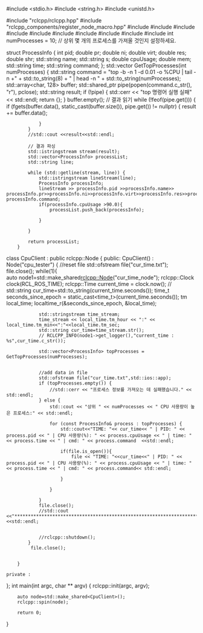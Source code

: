 #include <stdio.h>
#include <string.h>
#include <unistd.h>

#include "rclcpp/rclcpp.hpp"
#include "rclcpp_components/register_node_macro.hpp"
#include <future>
#include <memory>
#include <chrono>
#include <string>
#include <iostream>
#include <fstream>
#include <sstream>
#include <vector>
#include <array>
#include <cstdio>
int numProcesses = 10; // 상위 몇 개의 프로세스를 가져올 것인지 설정하세요.

struct ProcessInfo {
            int pid;
            double pr;
            double ni;
            double virt;
            double res;
            double shr;
            std::string name;
            std::string s;
            double cpuUsage;
            double mem;
            std::string time;
            std::string command;
};
        std::vector<ProcessInfo> GetTopProcesses(int numProcesses) {
            std::string command = "top -b -n 1 -d 0.01 -o %CPU | tail -n +" + std::to_string(8) + " | head -n " + std::to_string(numProcesses);
            std::array<char, 128> buffer;
            std::shared_ptr<FILE> pipe(popen(command.c_str(), "r"), pclose);
            std::string result;
            if (!pipe) {
                std::cerr << "top 명령어 실행 실패" << std::endl;
                return {};
            }
            buffer.empty();
            // 결과 읽기
            while (!feof(pipe.get())) {
                if (fgets(buffer.data(), static_cast<int>(buffer.size()), pipe.get()) != nullptr) {
                    result += buffer.data();
                    
                }
            }
            //std::cout <<result<<std::endl;

            // 결과 파싱
            std::istringstream stream(result);
            std::vector<ProcessInfo> processList;
            std::string line;

            while (std::getline(stream, line)) {
                std::istringstream lineStream(line);
                ProcessInfo processInfo;
                lineStream >> processInfo.pid >>processInfo.name>> processInfo.pr>>processInfo.ni>>processInfo.virt>>processInfo.res>>processInfo.shr>>processInfo.s>>processInfo.cpuUsage>>processInfo.mem>>processInfo.time>> processInfo.command;
                if(processInfo.cpuUsage >90.0){
                    processList.push_back(processInfo);
                    
                }
                
            }

            return processList;
        }
class CpuClient : public rclcpp::Node
{
    public:
        CpuClient()
        : Node("cpu_tester")
        {
            //reset file
            std::ofstream file("cur_time.txt");
            file.close();
            while(1){            
                auto node1=std::make_shared<rclcpp::Node>("cur_time_node");
                rclcpp::Clock clock(RCL_ROS_TIME);
                rclcpp::Time current_time = clock.now();
                // std::string cur_time=std::to_string(current_time.seconds());
                time_t seconds_since_epoch = static_cast<time_t>(current_time.seconds());
                tm local_time;
                localtime_r(&seconds_since_epoch, &local_time);
    
                std::stringstream time_stream;
                time_stream << local_time.tm_hour << ":" << local_time.tm_min<<":"<<local_time.tm_sec;
                std::string cur_time=time_stream.str();
                // RCLCPP_INFO(node1->get_logger(),"current_time : %s",cur_time.c_str());
                
                std::vector<ProcessInfo> topProcesses = GetTopProcesses(numProcesses);
                
                
                //add data in file
                std::ofstream file("cur_time.txt",std::ios::app);        
                if (topProcesses.empty()) {
                    //std::cerr << "프로세스 정보를 가져오는 데 실패했습니다." << std::endl;
                } else {
                    std::cout << "상위 " << numProcesses << " CPU 사용량이 높은 프로세스:" << std::endl;
                    
                    for (const ProcessInfo& process : topProcesses) {
                        std::cout<<"TIME: "<< cur_time<< " | PID: " << process.pid << " | CPU 사용량(%): " << process.cpuUsage << " | time: " << process.time << " | cmd: " << process.command  <<std::endl;
                        
                        if(file.is_open()){
                            file << "TIME: "<<cur_time<<" | PID: " << process.pid << " | CPU 사용량(%): " << process.cpuUsage << " | time: " << process.time << " | cmd: " << process.command<< std::endl;
                            
                        }
                    
                    }
                   
                }
                file.close();
                //std::cout <<"*********************************************************************"<<std::endl;
                
                
                //rclcpp::shutdown();
            }
             file.close();

            
        }

    private :
};
int main(int argc, char ** argv)
{
        rclcpp::init(argc, argv);
        
            
        auto node=std::make_shared<CpuClient>(); 
        rclcpp::spin(node);
        
        return 0;
}

